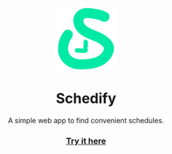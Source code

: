 <center>
<img src="https://raw.githubusercontent.com/kylehue/schedify/refs/heads/main/public/schedify-logo.png?token=GHSAT0AAAAAAC5AMVBWPWA35NTXJGVICPIAZ4UAMSA" width="124px"/>


# Schedify
A simple web app to find convenient schedules.

### [Try it here](https://kylehue.github.io/schedify/)

</center>